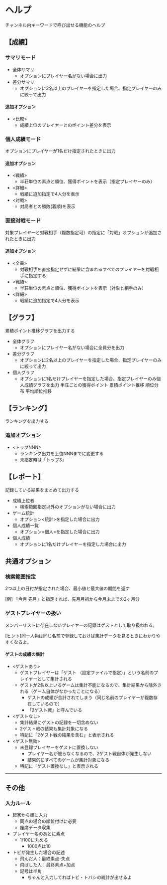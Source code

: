 # ヘルプ

チャンネル内キーワードで呼び出せる機能のヘルプ

## 【成績】

### サマリモード

* 全体サマリ
  * オプションにプレイヤー名がない場合に出力
* 差分サマリ
  * オプションに2名以上のプレイヤーを指定した場合、指定プレイヤーのみに絞って出力

#### 追加オプション

* <比較>
  * 成績上位のプレイヤーとのポイント差分を表示

### 個人成績モード

オプションにプレイヤーが1名だけ指定されたときに出力

#### 追加オプション

* <戦績>
  * 半荘単位の素点と順位、獲得ポイントを表示（指定プレイヤーのみ）
* <詳細>
  * 戦績に追加指定で4人分を表示
* <対戦>
  * 対局者との勝敗(着順)を表示

### 直接対戦モード

対象プレイヤーと対戦相手（複数指定可）の指定に「対戦」オプションが追加されたときに出力

#### 追加オプション

* <全員>
  * 対戦相手を直接指定せずに結果に含まれるすべてのプレイヤーを対戦相手に指定する
* <戦績>
  * 半荘単位の素点と順位、獲得ポイントを表示（対象と相手のみ）
* <詳細>
  * 戦績に追加指定で4人分を表示

## 【グラフ】

累積ポイント推移グラフを出力する

* 全体グラフ
  * オプションにプレイヤー名がない場合に全員分を出力
* 差分グラフ
  * オプションに2名以上のプレイヤーを指定した場合、指定プレイヤーのみに絞って出力
* 個人グラフ
  * オプションに1名だけプレイヤーを指定した場合、指定プレイヤーのみ個人成績グラフを出力
    半荘ごとの獲得ポイント
    累積ポイント推移
    順位分布
    平均順位推移

## 【ランキング】

ランキングを出力する

### 追加オプション

* <トップNNN>
  * ランキング出力を上位NNNまでに変更する
  * 未指定時は「トップ3」

## 【レポート】

記録している結果をまとめて出力する

* 成績上位者
  * 検索範囲指定以外のオプションがない場合に出力
* ゲーム統計
  * オプション<統計>を指定した場合に出力
* 個人成績一覧
  * オプション<個人>を指定した場合に出力
* 個人成績
  * オプションに1名だけプレイヤーを指定した場合に出力

## 共通オプション

### 検索範囲指定

2つ以上の日付が指定された場合、最小値と最大値の期間を返す

[例] 「今月 先月」と指定すれば、先月月初から今月末までの2ヶ月分

### ゲストプレイヤーの扱い

メンバーリストに存在しないプレイヤーの記録はゲストとして取り扱われる。

[ヒント]同一人物は同じ名前で登録しておけば集計データを見るときにわかりやすくなるよ。

#### ゲストの成績の集計

* <ゲストあり>
  * ゲストプレイヤーは「ゲスト （設定ファイルで指定）」という名前のプレイヤーとして集計される
  * ゲストが2名以上いるゲームは集計不能になるので、集計結果から除外される（ゲーム自体がなかったことになる）
    * ゲストの成績が合計されてしまう（同じ名前のプレイヤーが複数存在しているので）
    * 「2ゲスト戦」と呼んでいる
* <ゲストなし>
  * 集計結果にゲストの記録を一切含めない
  * 2ゲスト戦の結果も集計対象になる
  * 特記に「2ゲスト戦の結果を含む」と表示される
* <ゲスト無効>
  * 未登録プレイヤーをゲストに置換しない
    * プレイヤー名が被らなくなるので、2ゲスト戦自体が発生しない
    * 結果的にすべてのゲームが集計対象になる
  * 特記に「ゲスト置換なし」と表示される

---

## その他

### 入力ルール

* 起家から順に入力
  * 同点の場合の順位付けに必要
  * 座席データ収集
* プレイヤー名のあとに素点
  * 1/100に丸める
    * 1000点は10
* トビが発生した場合の記述
  * 飛んだ人：最終素点-失点
  * 飛ばした人：最終素点+加点
  * 記号は半角
    * ちゃんと入力してればトビ・トバシの統計が出せるよ

